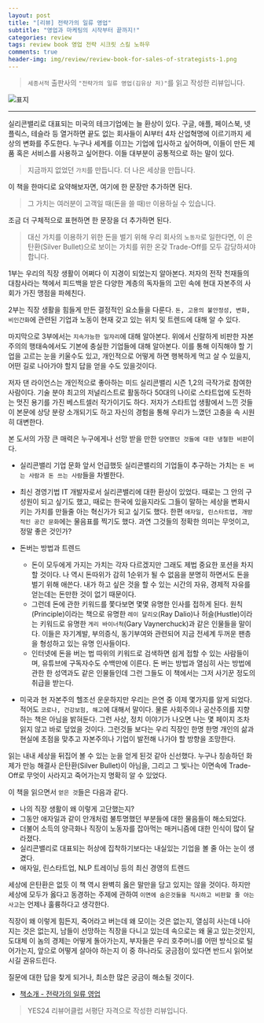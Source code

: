 ```yaml
---  
layout: post  
title: "[리뷰] 전략가의 일류 영업"  
subtitle: "영업과 마케팅의 시작부터 끝까지!"  
categories: review  
tags: review book 영업 전략 시크릿 스킬 노하우
comments: true  
header-img: img/review/review-book-for-sales-of-strategists-1.png
---  
```

  
> `세종서적` 출판사의 `"전략가의 일류 영업(김유상 저)"`를 읽고 작성한 리뷰입니다.  

![표지](https://theorydb.github.io/assets/img/review/review-book-for-sales-of-strategists-1.png)  

---


실리콘밸리로 대표되는 미국의 테크기업에는 늘 환상이 있다. 구글, 애플, 페이스북, 넷플릭스, 테슬라 등 열거하면 끝도 없는 회사들이 AI부터 4차 산업혁명에 이르기까지 세상의 변화를 주도한다. 누구나 세계를 이끄는 기업에 입사하고 싶어하며, 이들이 만든 제품 혹은 서비스를 사용하고 싶어한다. 이들 대부분이 공통적으로 하는 말이 있다.
> 지금까지 없었던 `가치`를 만듭니다. 더 나은 세상을 만듭니다. 

이 책을 한마디로 요약해보자면, 여기에 한 문장만 추가하면 된다.
> 그 가치는 여러분이 고객일 때(돈을 쓸 때)`만` 이용하실 수 있습니다. 

조금 더 구체적으로 표현하면 한 문장을 더 추가하면 된다.
> 대신 가치를 이용하기 위한 돈을 벌기 위해 우리 회사의 `노동자`로 일한다면, 이 은탄환(Silver Bullet)으로 보이는 가치를 위한 온갖 Trade-Off를 모두 감당하셔야 합니다. 

1부는 우리의 직장 생활이 어쩌다 이 지경이 되었는지 알아본다. 저자의 전작 천재들의 대참사라는 책에서 피드백을 받은 다양한 계층의 독자들의 고민 속에 현대 자본주의 사회가 가진 맹점을 파헤친다. 

2부는 직장 생활을 힘들게 만든 결정적인 요소들을 다룬다. `돈, 고용의 불안정성, 변화, 비인간화`에 관련된 기업과 노동이 현재 갖고 있는 위치 및 트렌드에 대해 알 수 있다.

마지막으로 3부에서는 `지속가능한 일자리`에 대해 알아본다. 위에서 신랄하게 비판한 자본주의의 행태속에서도 기본에 충실한 기업들에 대해 알아본다. 이를 통해 이직해야 할 기업을 고르는 눈을 키울수도 있고, 개인적으로 어떻게 하면 행복하게 먹고 살 수 있을지, 어떤 길로 나아가야 할지 답을 얻을 수도 있을것이다.

저자 댄 라이언스는 개인적으로 좋아하는 미드 실리콘밸리 시즌 1,2의 극작가로 참여한 사람이다. 기술 분야 최고의 저널리스트로 활동하다 50대의 나이로 스타트업에 도전하는 멋진 용기를 가진 베스트셀러 작가이기도 하다. 저자가 스타트업 생활에서 느낀 것들이 본문에 상당 분량 소개되기도 하고 자신의 경험을 통해 우리가 느꼈던 고충을 속 시원히 대변한다.

본 도서의 가장 큰 매력은 누구에게나 선망 받을 만한 `당연했던 것들에 대한 냉철한 비판`이다.

* 실리콘밸리 기업 문화
  앞서 언급했듯 실리콘밸리의 기업들이 추구하는 가치는 `돈 버는 사람과 돈 쓰는 사람`들을 차별한다.

* 최신 경영기법
  IT 개발자로서 실리콘밸리에 대한 환상이 있었다. 때로는 그 안의 구성원이 되고 싶기도 했고, 때로는 한국에 있을지라도 그들이 말하는 세상을 변화시키는 가치를 만들줄 아는 혁신가가 되고 싶기도 했다. 한편 `애자일, 린스타트업, 개방적인 공간 문화`에는 물음표를 찍기도 했다. 과연 그것들의 정확한 의미는 무엇이고, 정말 좋은 것인가?

* 돈버는 방법과 트렌드
  - 돈이 모두에게 가지는 가치는 각자 다르겠지만 그래도 제법 중요한 포션을 차지할 것이다. 나 역시 돈따위가 감히 1순위가 될 수 없음을 분명히 하면서도 돈을 벌기 위해 애쓴다. 내가 하고 싶은 것을 할 수 있는 시간의 자유, 경제적 자유를 얻는데는 돈만한 것이 없기 때문이다.
  - 그런데 돈에 관한 키워드를 쫓다보면 몇몇 유명한 인사를 접하게 된다. 원칙(Principle)이라는 책으로 유명한 `레이 달리오`(Ray Dalio)나 허슬(Hustle)이라는 키워드로 유명한 `게리 바이너척`(Gary Vaynerchuck)과 같은 인물들을 말이다. 이들은 자기계발, 부의증식, 동기부여와 관련되어 지금 전세계 두꺼운 팬층을 형성하고 있는 유명 인사들이다.
  - 인터넷에 돈을 버는 법 따위의 키워드로 검색하면 쉽게 접할 수 있는 사람들이며, 유튜브에 구독자수도 수백만에 이른다. 돈 버는 방법과 열심히 사는 방법에 관한 한 성역과도 같은 인물들인데 그런 그들도 이 책에서는 그저 사기꾼 정도의 취급을 받는다.

* 미국과 현 자본주의
  헬조선 운운하지만 우리는 은연 중 이제 몇가지를 알게 되었다. 적어도 `코로나, 건강보험, 해고`에 대해서 말이다. 물론 사회주의나 공산주의를 지향하는 책은 아님을 밝혀둔다. 그런 사상, 정치 이야기가 나오면 나는 몇 페이지 조차 읽지 않고 바로 덮었을 것이다. 그런것들 보다는 우리 직장인 한명 한명 개인의 삶과 현실에 초점을 맞추고 자본주의나 기업이 발전해 나가야 할 방향을 조망한다. 

읽는 내내 세상을 뒤집어 볼 수 있는 눈을 얻게 된것 같아 신선했다. 누구나 칭송하던 화제가 만능 해결사 은탄환(Silver Bullet)이 아님을, 그리고 그 빛나는 이면속에 Trade-Off로 무엇이 사라지고 죽어가는지 명확히 알 수 있었다. 

이 책을 읽으면서 `얻은 것`들은 다음과 같다.
* 나의 직장 생활이 왜 이렇게 고단했는지?
* 그동안 애자일과 같이 안개처럼 불투명했던 부분들에 대한 물음들이 해소되었다. 
* 더불어 소득의 양극화나 직장이 노동자를 잡아먹는 매커니즘에 대한 인식이 많이 달라졌다. 
* 실리콘밸리로 대표되는 허상에 집착하기보다는 내실있는 기업을 볼 줄 아는 눈이 생겼다. 
* 애자일, 린스타트업, NLP 트레이닝 등의 최신 경영의 트렌드

세상에 은탄환은 없듯 이 책 역시 완벽히 옳은 말만을 담고 있지는 않을 것이다. 하지만 세상에 모두가 옳다고 동경하는 주제에 관하여 `이면에 숨은것들을 직시하고 비판할 줄 아는 사고`는 언제나 훌륭하다고 생각한다. 

직장이 왜 이렇게 힘든지, 죽어라고 버는데 왜 모이는 것은 없는지, 열심히 사는데 나아지는 것은 없는지, 남들이 선망하는 직장을 다니고 있는데 속으로는 왜 울고 있는것인지, 도대체 이 놈의 경제는 어떻게 돌아가는지, 부자들은 우리 호주머니를 어떤 방식으로 털어가는지, 앞으로 어떻게 살아야 하는지 이 중 하나라도 궁금점이 있다면 반드시 읽어보시길 권유드린다.

질문에 대한 답을 찾게 되거나, 최소한 많은 궁금이 해소될 것이다.

* [책소개 - 전략가의 일류 영업](http://www.yes24.com/Product/goods/91199816)

> YES24 리뷰어클럽 서평단 자격으로 작성한 리뷰입니다.